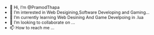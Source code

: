 - 👋 Hi, I’m @PramodThapa
- 👀 I’m interested in Web Desigining,Software Developing and Gaming...
- 🌱 I’m currently learning Web Desining And Game Develpoing in .lua
- 💞️ I’m looking to collaborate on ...
- 📫 How to reach me ...

<!---
PramodThapa1/PramodThapa1 is a ✨ special ✨ repository because its `README.md` (this file) appears on your GitHub profile.
You can click the Preview link to take a look at your changes.
--->
